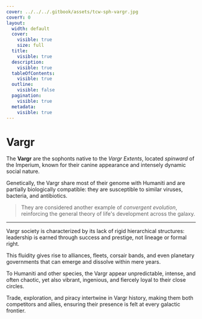 ```yaml
---
cover: ../../../.gitbook/assets/tcw-sph-vargr.jpg
coverY: 0
layout:
  width: default
  cover:
    visible: true
    size: full
  title:
    visible: true
  description:
    visible: true
  tableOfContents:
    visible: true
  outline:
    visible: false
  pagination:
    visible: true
  metadata:
    visible: true
---
```


# Vargr

The **Vargr** are the sophonts native to the _Vargr Extents_, located _spinward_ of the Imperium, known for their canine appearance and intensely dynamic social nature.

Genetically, the Vargr share most of their genome with Humaniti and are partially biologically compatible: they are susceptible to similar viruses, bacteria, and antibiotics.

> They are considered another example of _convergent evolution_, reinforcing the general theory of life's development across the galaxy.

***

Vargr society is characterized by its lack of rigid hierarchical structures: leadership is earned through success and prestige, not lineage or formal right.

This fluidity gives rise to alliances, fleets, corsair bands, and even planetary governments that can emerge and dissolve within mere years.

To Humaniti and other species, the Vargr appear unpredictable, intense, and often chaotic, yet also vibrant, ingenious, and fiercely loyal to their close circles.

Trade, exploration, and piracy intertwine in Vargr history, making them both competitors and allies, ensuring their presence is felt at every galactic frontier.
